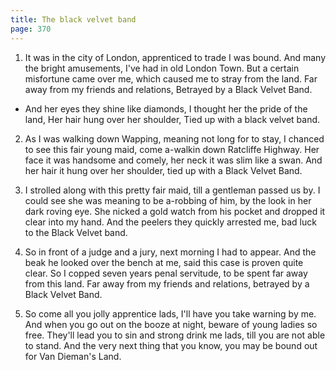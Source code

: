 ```yaml
---
title: The black velvet band
page: 370
---  
```



1.  It was in the city of London, apprenticed to trade I was bound.
And many the bright amusements, I've had in old London Town.
But a certain misfortune came over me, which caused me to stray from the land.
Far away from my friends and relations, Betrayed by a Black Velvet Band.


- And her eyes they shine like diamonds,
I thought her the pride of the land,
Her hair hung over her shoulder,
Tied up with a black velvet band.


2. As I was walking down Wapping, meaning not long for to stay,
I chanced to see this fair young maid, come a-walkin down Ratcliffe Highway.
Her face it was handsome and comely, her neck it was slim like a swan.
And her hair it hung over her shoulder, tied up with a Black Velvet Band.


3. I strolled along with this pretty fair maid, till a gentleman passed us by.
I could see she was meaning to be a-robbing of him, by the look in her dark roving eye.
She nicked a gold watch from his pocket and dropped it clear into my hand.
And the peelers they quickly arrested me, bad luck to the Black Velvet band.


4. So in front of a judge and a jury, next morning I had to appear.
And the beak he looked over the bench at me, said this case is proven quite clear.
So I copped seven years penal servitude, to be spent far away from this land.
Far away from my friends and relations, betrayed by a Black Velvet Band.


5. So come all you jolly apprentice lads, I'll have you take warning by me.
And when you go out on the booze at night, beware of young ladies so free.
They'll lead you to sin and strong drink me lads, till you are not able to stand.
And the very next thing that you know, you may be bound out for Van Dieman's Land.